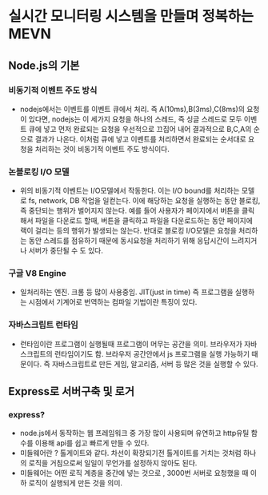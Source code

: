 # 실시간 모니터링 시스템을 만들며 정복하는 MEVN
## Node.js의 기본
### 비동기적 이벤트 주도 방식
- nodejs에서는 이벤트를 이벤트 큐에서 처리. 즉 A(10ms),B(3ms),C(8ms)의 요청이 있다면, nodejs는 이 세가지 요청을 하나의 스레드, 즉 싱글 스레드로 모두 이벤트 큐에 넣고 먼저 완료되는 
요청을 우선적으로 끄집어 내어 결과적으로 B,C,A의 순으로 결과가 나온다. 이처럼 큐에 넣고 이벤트를 처리하면서 완료되는 순서대로 요청을 처리하는 것이 비동기적 이벤트 주도 방식이다.<br>
### 논블로킹 I/O 모델
- 위의 비동기적 이벤트는 I/O모델에서 작동한다. 이는 I/O bound를 처리하는 모델로 fs, network, DB 작업을 일컫는다. 이에 해당하는 요청을 실행하는 동안 블로킹, 즉 중단되는 행위가
벌어지지 않는다. 예를 들어 사용자가 페이지에서 버튼을 클릭해서 파일을 다운로드 할때, 버튼을 클릭하고 파일을 다운로드하는 동안 페이지에 랙이 걸리는 등의 행위가 발생되는 않는다. 반대로
블로킹 I/O모델은 요청을 처리하는 동안 스레드를 점유하기 때문에 동시요청을 처리하기 위해 응답시간이 느려지거나 서버가 중단될 수 도 있다.
### 구글 V8 Engine
- 일처리하는 엔진. 크롬 등 많이 사용중임. JIT(just in time) 즉 프로그램을 실행하는 시점에서 기계어로 번역하는 컴파일 기법이란 특징이 있다.
### 자바스크립트 런타임
- 런타임이란 프로그램이 실행될때 프로그램이 머무는 공간을 의미. 브라우저가 자바스크립트의 런타임이기도 함. 브라우저 공간안에서 js 프로그램을 실행 가능하기 때문이다. 즉 자바스크립트로 
만든 게임, 알고리즘, 서버 등 많은 것을 실행할 수 있다. 

## Express로 서버구축 및 로거
### express?
- node.js에서 동작하는 웹 프레임워크 중 가장 많이 사용되며 유연하고 http유틸 함수를 이용해 api를 쉽고 빠르게 만들 수 있다.
- 미들웨어란 ? 톨게이트와 같다. 차선이 확장되기전 톨게이트를 거치는 것처럼 하나의 로직을 거침으로써 일일이 무언가를 설정하지 않아도 된다.
- 미들웨어는 어떤 로직 계층을 중간에 넣는 것으로 ,  3000번 서버로 요청했을 때 이하 로직이 실행되게 만든 것을 의미.

